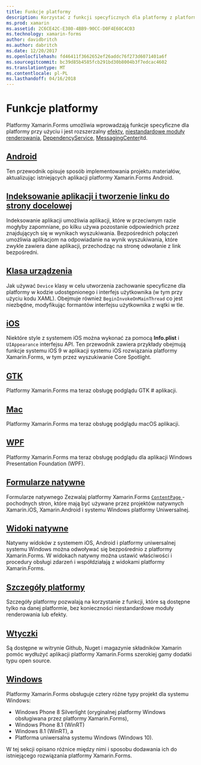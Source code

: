 ```yaml
---
title: Funkcje platformy
description: Korzystać z funkcji specyficznych dla platformy z platformy Xamarin.Forms
ms.prod: xamarin
ms.assetid: 2C6CE42C-E380-4BB9-90CC-D0F4E60C4C03
ms.technology: xamarin-forms
author: davidbritch
ms.author: dabritch
ms.date: 12/20/2017
ms.openlocfilehash: fd46411f3662652ef26addc76f273d6071401a6f
ms.sourcegitcommit: bc39d85b4585fcb291bd30b8004b3f7edcac4602
ms.translationtype: MT
ms.contentlocale: pl-PL
ms.lasthandoff: 04/16/2018
---
```

# <a name="platform-features"></a>Funkcje platformy

Platformy Xamarin.Forms umożliwia wprowadzają funkcje specyficzne dla platformy przy użyciu i jest rozszerzalny [efekty](~/xamarin-forms/app-fundamentals/effects/index.md), [niestandardowe moduły renderowania](~/xamarin-forms/app-fundamentals/custom-renderer/index.md), [DependencyService](~/xamarin-forms/app-fundamentals/dependency-service/index.md), [MessagingCenter](~/xamarin-forms/app-fundamentals/messaging-center.md)itd.

## <a name="androidandroidindexmd"></a>[Android](android/index.md)

Ten przewodnik opisuje sposób implementowania projektu materiałów, aktualizując istniejących aplikacji platformy Xamarin.Forms Android.

## <a name="application-indexing-and-deep-linkingdeep-linkingmd"></a>[Indeksowanie aplikacji i tworzenie linku do strony docelowej](deep-linking.md)

Indeksowanie aplikacji umożliwia aplikacji, które w przeciwnym razie mogłyby zapomniane, po kilku używa pozostanie odpowiednich przez znajdujących się w wynikach wyszukiwania. Bezpośrednich połączeń umożliwia aplikacjom na odpowiadanie na wynik wyszukiwania, które zwykle zawiera dane aplikacji, przechodząc na stronę odwołanie z link bezpośredni.

## <a name="device-classdevicemd"></a>[Klasa urządzenia](device.md)

Jak używać `Device` klasy w celu utworzenia zachowanie specyficzne dla platformy w kodzie udostępnionego i interfejs użytkownika (w tym przy użyciu kodu XAML). Obejmuje również `BeginInvokeOnMainThread` co jest niezbędne, modyfikując formantów interfejsu użytkownika z wątki w tle.

## <a name="iosiosindexmd"></a>[iOS](ios/index.md)

Niektóre style z systemem iOS można wykonać za pomocą **Info.plist** i `UIAppearance` interfejsu API. Ten przewodnik zawiera przykłady obejmują funkcje systemu iOS 9 w aplikacji systemu iOS rozwiązania platformy Xamarin.Forms, w tym przez wyszukiwanie Core Spotlight.

## <a name="gtkgtkmd"></a>[GTK](gtk.md)

Platformy Xamarin.Forms ma teraz obsługę podglądu GTK # aplikacji.

## <a name="macmacmd"></a>[Mac](mac.md)

Platformy Xamarin.Forms ma teraz obsługę podglądu macOS aplikacji.

## <a name="wpfwpfmd"></a>[WPF](wpf.md)

Platformy Xamarin.Forms ma teraz obsługę podglądu dla aplikacji Windows Presentation Foundation (WPF).

## <a name="native-formsnative-formsmd"></a>[Formularze natywne](native-forms.md)

Formularze natywnego Zezwalaj platformy Xamarin.Forms [ `ContentPage` ](https://developer.xamarin.com/api/type/Xamarin.Forms.ContentPage/)-pochodnych stron, które mają być używane przez projektów natywnych Xamarin.iOS, Xamarin.Android i systemu Windows platformy Uniwersalnej.

## <a name="native-viewsnative-viewsindexmd"></a>[Widoki natywne](native-views/index.md)

Natywny widoków z systemem iOS, Android i platformy uniwersalnej systemu Windows można odwoływać się bezpośrednio z platformy Xamarin.Forms. W widokach natywny można ustawić właściwości i procedury obsługi zdarzeń i współdziałają z widokami platformy Xamarin.Forms.

## <a name="platform-specificsplatform-specificsindexmd"></a>[Szczegóły platformy](platform-specifics/index.md)

Szczegóły platformy pozwalają na korzystanie z funkcji, które są dostępne tylko na danej platformie, bez konieczności niestandardowe moduły renderowania lub efekty.

## <a name="pluginspluginsmd"></a>[Wtyczki](plugins.md)

Są dostępne w witrynie Github, Nuget i magazynie składników Xamarin pomóc wydłużyć aplikacji platformy Xamarin.Forms szerokiej gamy dodatki typu open source.

## <a name="windowswindowsindexmd"></a>[Windows](windows/index.md)

Platformy Xamarin.Forms obsługuje cztery różne typy projekt dla systemu Windows:

* Windows Phone 8 Silverlight (oryginalnej platformy Windows obsługiwana przez platformy Xamarin.Forms),
* Windows Phone 8.1 (WinRT)
* Windows 8.1 (WinRT), a
* Platforma uniwersalna systemu Windows (Windows 10).

W tej sekcji opisano różnice między nimi i sposobu dodawania ich do istniejącego rozwiązania platformy Xamarin.Forms.

